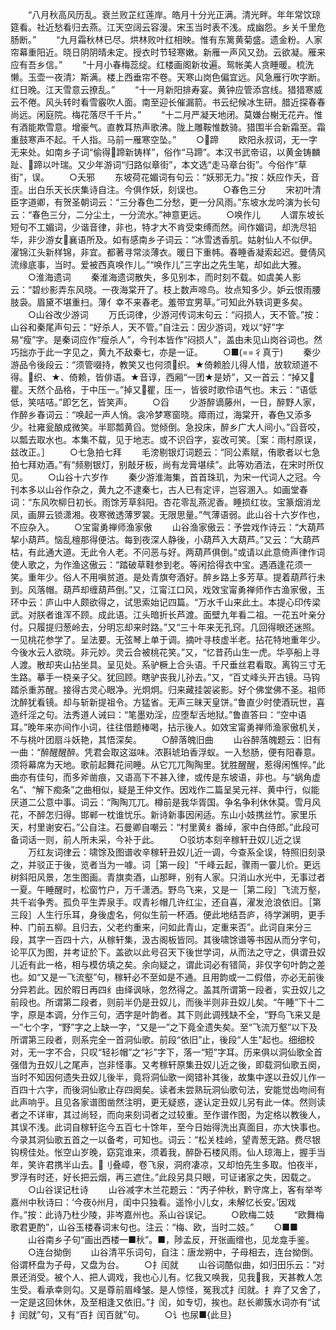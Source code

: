 <!-- { "loadSidebar": true } -->
　　“八月秋高风历乱。衰兰败芷红莲岸。皓月十分光正满。清光畔。年年常饮琼筵看。社近愁看归去燕。江天空阔云容漫。宋玉当时表不浅。成幽怨。乡关千里危肠断。”
　　“九月霜秋林已尽。烘林败叶红相映。惟有东篱黄菊盛。遗金粉。人家帘幕重阳近。晓日阴阴晴未定。授衣时节轻寒嫩。新雁一声风又劲。云欲凝。雁来应有吾乡信。”
　　“十月小春梅蕊绽。红楼画阁新妆遍。鸳帐美人贪睡暖。梳洗懒。玉壶一夜清冫斯满。楼上西垂帘不卷。天寒山岗色偏宜远。风急雁行吹字断。红日晚。江天雪意云撩乱。”
　　“十一月新阳排寿宴。黄钟应管添宫线。猎猎寒威云不倦。风头转时看雪霰吹人面。南至迎长催漏箭。书云纪候冰生研。腊近探春春尚远。闲庭院。梅花落尽千千片。”
　　“十二月严凝天地闭。莫嫌台榭无花卉。惟有酒能欺雪意。增豪气。直教耳热声歌沸。陇上雕鞍惟数骑。猎围半合新霜至。霜重鼓寒声不起。千人指。马前一雁寒空坠。”
　　○蹄
　　欧阳永叔词，无一字无来处。如南乡子词“偷得蹄新铸样”，俗作“马蹄”。本汉书武帝诏，以黄金铸麟趾、蹄以叶瑞。又少年游词“归路似章街”，本文选“走马章台街”。今俗作“草街”，误。
　　○夭邪
　　东坡荷花媚词有句云：“妖邪无力。”按：妖应作夭，音歪。出白乐天长庆集诗自注。今俱作妖，刻误也。
　　○春色三分
　　宋初叶清臣字道卿，有贺圣朝词云：“三分春色二分愁，更一分风雨。”东坡水龙吟演为长句云：“春色三分，二分尘土，一分流水。”神意更远。
　　○唤作儿
　　人谓东坡长短句不工媚词，少谐音律，非也，特才大不肯受束缚而然。间作媚词，却洗尽铅华，非少游女襄语所及。如有感南乡子词云：“冰雪透香肌。姑射仙人不似伊。濯锦江头新样锦，非宜。都著寻常淡薄衣。暖日下重帏。春睡香凝索起迟。曼倩风流缘底事，当时。爱被西真唤作儿。”“唤作儿”三字出之先生笔，却如此大雅。
　　○淮海遗词
　　秦淮海遗词散失，多见别本，而时刻不载。如虞美人影云：“碧纱影弄东风晓。一夜海棠开了。枝上数声啼鸟。妆点知多少。妒云恨雨腰肢袅。眉黛不堪重扫。薄亻幸不来春老。羞带宜男草。”可知此外轶词更多矣。
　　○山谷改少游词
　　万氏词律，少游河传词末句云：“闷损人，天不管。”按：山谷和秦尾声句云：“好杀人，天不管。”自注云：因少游词，戏以“好”字易“瘦”字。是秦词应作“瘦杀人”，今刊本皆作“闷损人”，盖由未见山岗谷词也。然巧拙亦于此一字见之，黄九不敌秦七，亦是一证。
　　○■(==彳真亍)
　　秦少游品令後段云：“须管啜持，教笑又也何须织。★倚赖脸儿得人惜，放软顽道不得。织、★、倚赖，皆俳语。★音谆，西厢“一团★是娇”，又一首云：“掉又瞿。天然个品格，于中压一。”掉又瞿，压一，皆彼时歌伶语气也。末云：“语低低，笑咭咭。”即乞乞，皆笑声。
　　○舀
　　少游醉谪藤州，一日，醉野人家，作醉乡春词云：“唤起一声人悄。衾冷梦寒窗晓。瘴雨过，海棠开，春色又添多少。社雍瓮酿成微笑。半耶瓢黄舀。觉倾倒。急投床，醉乡广大人间小。”舀音咬，以瓢去取水也。本集不载，见于地志。或不识舀字，妄改可笑。［案：雨村原误，兹改正。］
　　○七急拍七拜
　　毛滂剔银灯词题云：“同公素赋，侑歌者以七急拍七拜劝酒。”有“频剔银灯，别敲牙板，尚有龙膏堪续”。此等劝酒法，在宋时所仅见。
　　○山谷十六岁作
　　秦少游淮海集，首首珠玑，为宋一代词人之冠。今刊本多以山谷作杂之，黄九之不逮秦七，古人已有定评，岂容溷入。如画堂春词：“东风吹柳日初长。雨馀芳草斜阳。杏花零乱燕泥香。睡损红妆。宝篆烟消龙凤，画屏云锁潇湘。夜寒微透薄罗裳。无限思量。”气薄语弱。此山谷十六岁作也，不应杂入。
　　○宝甯勇禅师渔家傲
　　山谷渔家傲云：予尝戏作诗云：“大葫芦挈小葫芦。恼乱檀那得便沽。每到夜深人静後，小葫芦入大葫芦。”又云：“大葫芦枯，有此通大道。无此令人老。不问恶与好。两葫芦俱倒。”或请以此意倚声律作词使人歌之，为作渔这傲云：“踏破草鞋参到老。等闲拾得衣中宝。遇酒逢花须一笑。重年少。俗人不用嗔贫道。是处青旗夸酒好。醉乡路上多芳草。提着葫芦行未到。风落帽。葫芦却缠葫芦倒。”又，江甯江口风，戏效宝甯勇禅师作古渔家傲，玉环中云：庐山中人颇欲得之，试思索始记四篇。“万水千山来此土。本提心印传梁武。对朕者谁浑不顾。成此语。江头暗折长芦渡。面壁九年看二祖。一花五叶亲分付。只履提归葱岭去，分明忘却来时路。”又“三十年来无孔窍。几回得眼还迷照。一见桃花参学了。呈法要。无弦琴上单于调。摘叶寻枝虚半老。拈花特地重年少。今後水云人欲晓。非元妙。灵云合被桃花笑。”又，“忆昔药山生一虎。华亭船上寻人渡。散却夹山拈坐具。呈见处。系驴橛上合头语。千尺垂丝君看取。离钩三寸无生路。摹手一桡亲子父。犹回顾。瞎驴丧我儿孙去。”又，“百丈峰头开古镜。马钩踏杀重苏醒。接得古灵心眼净。光炯炯。归来藏挂袈裟影。好个佛堂佛不圣。祖师沈醉犹看镜。却与斩新提祖令。方猛省。无声三昧天皇饼。”鲁直少时使酒玩世，喜造纤淫之句。法秀道人诫曰：“笔墨劝淫，应堕犁舌地狱。”鲁直答曰：“空中语耳。”晚年来亦间作小词，往往借题棒喝，拈示後人。如效宝甯勇禅师渔家傲机关，不与桃叶团扇斗妖艳，其悟深矣。
　　○醉落魄旧曲
　　山谷醉落魄题云：旧有一曲：“醉醒醒醉。凭君会取这滋味。浓斟琥珀香浮蚁。一入愁肠，便有阳春意。须将幕席为天地。歌前起舞花间睡。从它兀兀陶陶里。犹胜醒醒，惹得闲憔悴。”此曲亦有佳句，而多斧凿痕，又语高下不甚入律，或传是东坡语，非也。与“蜗角虚名”、“解下痴条”之曲相似，疑是王仲文作。因戏作二篇呈吴元祥、黄中行，似能厌道二公意中事。词云：“陶陶兀兀。樽前是我华胥国。争名争利休休莫。雪月风花，不醉怎归得。邯郸一枕谁忧乐。新诗新事因闲适。东山小妓携丝竹。家里乐天，村里谢安石。”公自注。石曼卿自嘲云：“村里黄纟番绰，家中白侍郎。”此段可备词话一则，前人所未采，今补于此。
　　○驳坊本刻辛稼轩丑奴儿近之误
　　万红友词律云：啸馀及图谱收辛稼轩丑奴儿近一调，今查系全误，特照旧刻录之，并驳正于後，览者当为一噱。词［第一段］“千峰云起，骤雨一霎儿价。更远树斜阳风景，怎生图画。青旗卖酒，山那畔，别有人家。只消山水光中，无事过者一夏。午睡醒时，松窗竹户，万千潇洒。野鸟飞来，又是一［第二段］飞流万壑，共千岩争秀。孤负平生弄泉手。叹青衫帽几许红尘，还自喜，濯发沧浪依旧。［第三段］人生行乐耳，身後虚名，何似生前一杯酒。便此地结吾庐，待学渊明，更手种、门前五柳。且归去，父老约重来，问如此青山，定重来否”。此词自来分三段，其字一百四十六，从稼轩集，汲古阁板皆同。其後啸馀谱等书因从而分字句，论平仄为图，并考证於下。盖欲以此号召天下後世学词，从而法之守之，俱谓丑奴儿近有此一格，相与模仿填之矣。余向疑之，谓此词必有错简，非仅字句叶韵之差也。如“又是一飞流壑”句，稼轩必不至如是不通。且用韵或一二假借，亦必无前後分异若此。因於暇日再四纟由绎讽咏，忽然得之。盖其所谓第一段者，实丑奴儿之前段也。所谓第二段者，则前半仍是丑奴儿，而後半则非丑奴儿矣。“午睡”下十二字，原是本调，分作三句，洒字是叶韵者。其下则此调残缺不全，“野鸟飞来又是一”七个字，“野”字之上缺一字，“又是一”之下竟全遗失矣。至“飞流万壑”以下及所谓第三段者，则系完全一首洞仙歌。前段“依旧”止，後段“人生”起也。细细校对，无一字不合，只叹“轻衫帽”之“衫”字下，落一“短”字耳。历来俱以洞仙歌全首强借为丑奴儿之尾声，岂非怪事。又考稼轩原集丑奴儿近之後，即载洞仙歌五阕，当时不知因何遗失丑奴儿後半，竟将洞仙歌一阕错补其後，故集中遂以丑奴儿作一百四十六字，而後洞仙歌止存四阕矣。读者未尝熟玩洞仙歌句法，安能觉齿吻间有此声响乎。且见各家谱图凿然注明，更无疑惑，遂认定丑奴儿另有此一体。然则读者之不详审，其过尚轻，而向来刻词者之过较重。至作谱作图，为定格以教後人，其误不浅。此词自稼轩迄今五百七十馀年，至今日始得洗出真面目，亦大快事也。今录其洞仙歌五首之一以备考，可知也。词云：“松关桂岭，望青葱无路。费尽银钩榜佳处。怅空山岁晚，窈窕谁来，须着我，醉卧石楼风雨。仙人琼海上，握手当年，笑许君携半山去。刂叠嶂，卷飞泉，洞府凄凉，又却怕先生多取。怕夜半，罗浮有时还，好长把云烟，再三遮住。”此段另具只眼，可证诸家之失，因载之。
　　○山谷误记杜诗
　　山谷减字木兰花题云：“丙子仲秋，黔守席上，客有举岑嘉州中秋诗曰：‘今夜州月，闺中只独看。遥怜小儿女，未解忆长安。’因戏作。”按：此诗乃杜少陵，非岑嘉州也。系山谷误记。
　　○欧梅二妓
　　“欧舞梅歌君更酌”，山谷玉楼春词末句也。注云：“梅、欧，当时二妓。”
　　○■■
　　山谷南乡子句“画出西楼一■秋”。■，陟孟反，开张画缯也，见龙龛手鉴。
　　○连台拗倒
　　山谷清平乐词句，自注：唐龙朔中，子母相去，连台拗倒。俗谓杯盘为子母，又盘为台。
　　○扌闰就
　　山谷词酷似曲，如归田乐云：“对景还消受。被个人、把人调戏，我也心儿有。忆我又唤我，见我我，天甚教人怎生受。看承幸则勾。又是尊前眉峰皱。是人惊怪，冤我忒扌闰就。扌弃了又舍了，一定是这回休休，及至相逢又依旧。”扌闰，如专切，挨也。赵长卿簇水词亦有“试扌闰就”句，又有“百扌闰百就”句。
　　○讠也尿■{此旦}
